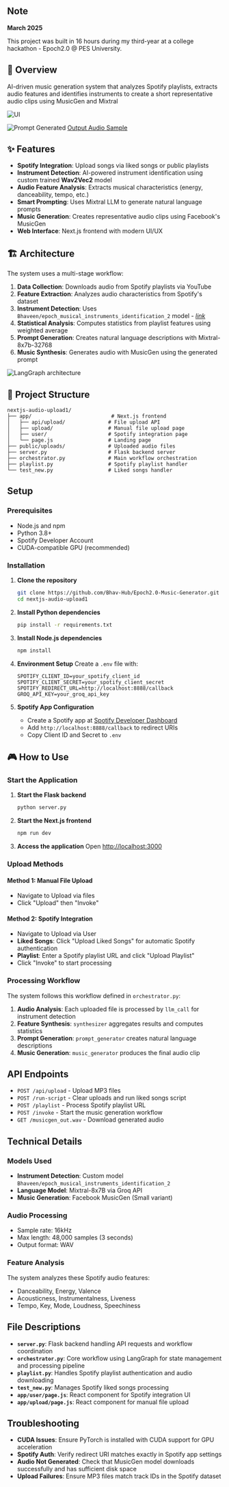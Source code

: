 ## Note 
**March 2025** 

This project was built in 16 hours during my third-year at a college hackathon - Epoch2.0 @ PES University. <br/>
## 🎯 Overview
AI-driven music generation system that analyzes Spotify playlists, extracts audio features and identifies instruments to create a short representative audio clips using MusicGen and Mixtral

![UI](preview.png)

![Prompt Generated](preview1.png)
[Output Audio Sample](sample.wav)

## ✨ Features

- **Spotify Integration**: Upload songs via liked songs or public playlists
- **Instrument Detection**: AI-powered instrument identification using custom trained **Wav2Vec2** model
- **Audio Feature Analysis**: Extracts musical characteristics (energy, danceability, tempo, etc.)
- **Smart Prompting**: Uses Mixtral LLM to generate natural language prompts
- **Music Generation**: Creates representative audio clips using Facebook's MusicGen
- **Web Interface**: Next.js frontend with modern UI/UX

## 🏗️ Architecture

The system uses a multi-stage workflow:

1. **Data Collection**: Downloads audio from Spotify playlists via YouTube
2. **Feature Extraction**: Analyzes audio characteristics from Spotify's dataset
3. **Instrument Detection**: Uses `Bhaveen/epoch_musical_instruments_identification_2` model - [*link*](https://huggingface.co/Bhaveen/epoch_musical_instruments_identification_2)
4. **Statistical Analysis**: Computes statistics from playlist features using weighted average
5. **Prompt Generation**: Creates natural language descriptions with Mixtral-8x7b-32768
6. **Music Synthesis**: Generates audio with MusicGen using the generated prompt

![LangGraph architecture](architecture.png)

## 📁 Project Structure


```
nextjs-audio-upload1/
├── app/                          # Next.js frontend
│   ├── api/upload/              # File upload API
│   ├── upload/                  # Manual file upload page
│   ├── user/                    # Spotify integration page
│   └── page.js                  # Landing page
├── public/uploads/              # Uploaded audio files
├── server.py                    # Flask backend server
├── orchestrator.py              # Main workflow orchestration
├── playlist.py                  # Spotify playlist handler
└── test_new.py                  # Liked songs handler
```

## Setup

### Prerequisites

- Node.js and npm
- Python 3.8+
- Spotify Developer Account
- CUDA-compatible GPU (recommended)

### Installation

1. **Clone the repository**
   ```bash
   git clone https://github.com/Bhav-Hub/Epoch2.0-Music-Generator.git
   cd nextjs-audio-upload1
   ```

2. **Install Python dependencies**
   ```bash
   pip install -r requirements.txt

   ```

3. **Install Node.js dependencies**
   ```bash
   npm install
   ```

4. **Environment Setup**
   Create a `.env` file with:
   ```env
   SPOTIFY_CLIENT_ID=your_spotify_client_id
   SPOTIFY_CLIENT_SECRET=your_spotify_client_secret
   SPOTIFY_REDIRECT_URL=http://localhost:8888/callback
   GROQ_API_KEY=your_groq_api_key
   ```

5. **Spotify App Configuration**
   - Create a Spotify app at [Spotify Developer Dashboard](https://developer.spotify.com)
   - Add `http://localhost:8888/callback` to redirect URIs
   - Copy Client ID and Secret to `.env`

## 🎮 How to Use

### Start the Application

1. **Start the Flask backend**
   ```bash
   python server.py
   ```

2. **Start the Next.js frontend**
   ```bash
   npm run dev
   ```

3. **Access the application**
   Open [http://localhost:3000](http://localhost:3000)

### Upload Methods

#### Method 1: Manual File Upload
- Navigate to Upload via files
- Click "Upload" then "Invoke"

#### Method 2: Spotify Integration
- Navigate to Upload via User
- **Liked Songs**: Click "Upload Liked Songs" for automatic Spotify authentication
- **Playlist**: Enter a Spotify playlist URL and click "Upload Playlist"
- Click "Invoke" to start processing

### Processing Workflow

The system follows this workflow defined in `orchestrator.py`:

1. **Audio Analysis**: Each uploaded file is processed by `llm_call` for instrument detection
2. **Feature Synthesis**: `synthesizer` aggregates results and computes statistics
3. **Prompt Generation**: `prompt_generator` creates natural language descriptions
4. **Music Generation**: `music_generator` produces the final audio clip

## API Endpoints

- `POST /api/upload` - Upload MP3 files
- `POST /run-script` - Clear uploads and run liked songs script
- `POST /playlist` - Process Spotify playlist URL
- `POST /invoke` - Start the music generation workflow
- `GET /musicgen_out.wav` - Download generated audio

## Technical Details

### Models Used

- **Instrument Detection**: Custom model `Bhaveen/epoch_musical_instruments_identification_2`
- **Language Model**: Mixtral-8x7B via Groq API
- **Music Generation**: Facebook MusicGen (Small variant)

### Audio Processing

- Sample rate: 16kHz
- Max length: 48,000 samples (3 seconds)
- Output format: WAV

### Feature Analysis

The system analyzes these Spotify audio features:
- Danceability, Energy, Valence
- Acousticness, Instrumentalness, Liveness
- Tempo, Key, Mode, Loudness, Speechiness

## File Descriptions

- **`server.py`**: Flask backend handling API requests and workflow coordination
- **`orchestrator.py`**: Core workflow using LangGraph for state management and processing pipeline
- **`playlist.py`**: Handles Spotify playlist authentication and audio downloading
- **`test_new.py`**: Manages Spotify liked songs processing
- **`app/user/page.js`**: React component for Spotify integration UI
- **`app/upload/page.js`**: React component for manual file upload



## Troubleshooting

- **CUDA Issues**: Ensure PyTorch is installed with CUDA support for GPU acceleration
- **Spotify Auth**: Verify redirect URI matches exactly in Spotify app settings
- **Audio Not Generated**: Check that MusicGen model downloads successfully and has sufficient disk space
- **Upload Failures**: Ensure MP3 files match track IDs in the Spotify dataset

